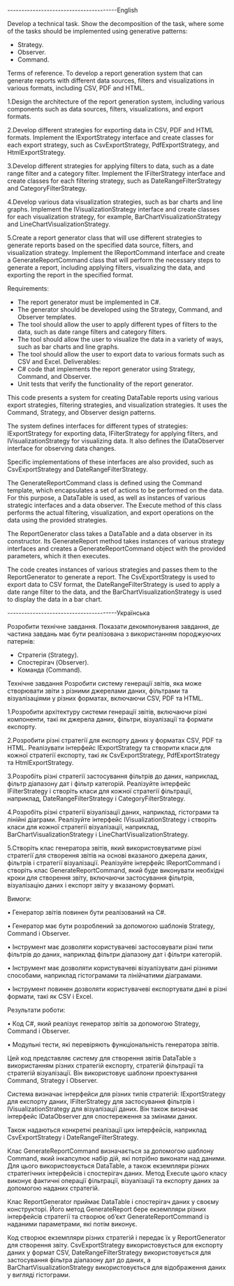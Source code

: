 ---------------------------------------English

Develop a technical task. Show the decomposition of the task, where some of the tasks should be implemented using generative patterns:
- Strategy. 
- Observer. 
- Command.  

Terms of reference.
To develop a report generation system that can generate reports with different data sources, filters and visualizations in various formats, including CSV, PDF and HTML.

1.Design the architecture of the report generation system, including various components such as data sources, filters, visualizations, and export formats.

2.Develop different strategies for exporting data in CSV, PDF and HTML formats. Implement the IExportStrategy interface and create classes for each export strategy, such as CsvExportStrategy, PdfExportStrategy, and HtmlExportStrategy.

3.Develop different strategies for applying filters to data, such as a date range filter and a category filter. Implement the IFilterStrategy interface and create classes for each filtering strategy, such as DateRangeFilterStrategy and CategoryFilterStrategy.

4.Develop various data visualization strategies, such as bar charts and line graphs. Implement the IVisualizationStrategy interface and create classes for each visualization strategy, for example, BarChartVisualizationStrategy and LineChartVisualizationStrategy.

5.Create a report generator class that will use different strategies to generate reports based on the specified data source, filters, and visualization strategy. Implement the IReportCommand interface and create a GenerateReportCommand class that will perform the necessary steps to generate a report, including applying filters, visualizing the data, and exporting the report in the specified format.

Requirements:
- The report generator must be implemented in C#.
- The generator should be developed using the Strategy, Command, and Observer templates.
- The tool should allow the user to apply different types of filters to the data, such as date range filters and category filters.
- The tool should allow the user to visualize the data in a variety of ways, such as bar charts and line graphs.
- The tool should allow the user to export data to various formats such as CSV and Excel. 
Deliverables:
- C# code that implements the report generator using Strategy, Command, and Observer.
- Unit tests that verify the functionality of the report generator.


This code presents a system for creating DataTable reports using various export strategies, filtering strategies, and visualization strategies. It uses the Command, Strategy, and Observer design patterns.

The system defines interfaces for different types of strategies: IExportStrategy for exporting data, IFilterStrategy for applying filters, and IVisualizationStrategy for visualizing data. It also defines the IDataObserver interface for observing data changes.

Specific implementations of these interfaces are also provided, such as CsvExportStrategy and DateRangeFilterStrategy.

The GenerateReportCommand class is defined using the Command template, which encapsulates a set of actions to be performed on the data. For this purpose, a DataTable is used, as well as instances of various strategic interfaces and a data observer. The Execute method of this class performs the actual filtering, visualization, and export operations on the data using the provided strategies.

The ReportGenerator class takes a DataTable and a data observer in its constructor. Its GenerateReport method takes instances of various strategy interfaces and creates a GenerateReportCommand object with the provided parameters, which it then executes.

The code creates instances of various strategies and passes them to the ReportGenerator to generate a report. The CsvExportStrategy is used to export data to CSV format, the DateRangeFilterStrategy is used to apply a date range filter to the data, and the BarChartVisualizationStrategy is used to display the data in a bar chart.


---------------------------------------Українська

Розробити технічне завдання. Показати декомпонування завдання, де частина завдань має бути реалізована з використанням породжуючих патернів:
-	Стратегія (Strategy). 
-	Спостерігач (Observer). 
-	Команда (Command).  

Технічне завдання
Розробити систему генерації звітів, яка може створювати звіти з різними джерелами даних, фільтрами та візуалізаціями у різних форматах, включаючи CSV, PDF та HTML.

1.Розробити архітектуру системи генерації звітів, включаючи різні компоненти, такі як джерела даних, фільтри, візуалізації та формати експорту.

2.Розробити різні стратегії для експорту даних у форматах CSV, PDF та HTML. Реалізувати інтерфейс IExportStrategy та створити класи для кожної стратегії експорту, такі як CsvExportStrategy, PdfExportStrategy та HtmlExportStrategy.

3.Розробіть різні стратегії застосування фільтрів до даних, наприклад, фільтр діапазону дат і фільтр категорій. Реалізуйте інтерфейс IFilterStrategy і створіть класи для кожної стратегії фільтрації, наприклад, DateRangeFilterStrategy і CategoryFilterStrategy.

4.Розробіть різні стратегії візуалізації даних, наприклад, гістограми та лінійні діаграми. Реалізуйте інтерфейс IVisualizationStrategy і створіть класи для кожної стратегії візуалізації, наприклад, BarChartVisualizationStrategy і LineChartVisualizationStrategy.

5.Створіть клас генератора звітів, який використовуватиме різні стратегії для створення звітів на основі вказаного джерела даних, фільтрів і стратегії візуалізації. Реалізуйте інтерфейс IReportCommand і створіть клас GenerateReportCommand, який буде виконувати необхідні кроки для створення звіту, включаючи застосування фільтрів, візуалізацію даних і експорт звіту у вказаному форматі.

Вимоги:

•	Генератор звітів повинен бути реалізований на C#.

•	Генератор має бути розроблений за допомогою шаблонів Strategy, Command і Observer.

•	Інструмент має дозволяти користувачеві застосовувати різні типи фільтрів до даних, наприклад фільтри діапазону дат і фільтри категорій.

•	Інструмент має дозволяти користувачеві візуалізувати дані різними способами, наприклад гістограмами та лінійчатими діаграмами.

•	Інструмент повинен дозволяти користувачеві експортувати дані в різні формати, такі як CSV і Excel. 


Результати роботи:

•	Код C#, який реалізує генератор звітів за допомогою Strategy, Command і Observer.

•	Модульні тести, які перевіряють функціональність генератора звітів.





Цей код представляє систему для створення звітів DataTable з використанням різних стратегій експорту, стратегій фільтрації та стратегій візуалізації. Він використовує шаблони проектування Command, Strategy і Observer.

Система визначає інтерфейси для різних типів стратегій: IExportStrategy для експорту даних, IFilterStrategy для застосування фільтрів і IVisualizationStrategy для візуалізації даних. Він також визначає інтерфейс IDataObserver для спостереження за змінами даних.

Також надаються конкретні реалізації цих інтерфейсів, наприклад CsvExportStrategy і DateRangeFilterStrategy.

Клас GenerateReportCommand визначається за допомогою шаблону Command, який інкапсулює набір дій, які потрібно виконати над даними. Для цього використовується DataTable, а також екземпляри різних стратегічних інтерфейсів і спостерігач даних. Метод Execute цього класу виконує фактичні операції фільтрації, візуалізації та експорту даних за допомогою наданих стратегій.

Клас ReportGenerator приймає DataTable і спостерігач даних у своєму конструкторі. Його метод GenerateReport бере екземпляри різних інтерфейсів стратегії та створює об’єкт GenerateReportCommand із наданими параметрами, які потім виконує.

Код створює екземпляри різних стратегій і передає їх у ReportGenerator для створення звіту. CsvExportStrategy використовується для експорту даних у формат CSV, DateRangeFilterStrategy використовується для застосування фільтра діапазону дат до даних, а BarChartVisualizationStrategy використовується для відображення даних у вигляді гістограми.
